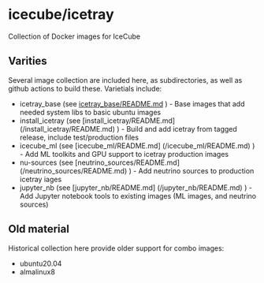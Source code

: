 icecube/icetray
===============

Collection of Docker images for IceCube

Varities
--------
Several image collection are included here, as subdirectories, as well as github actions to build these.  Varietials include:

* icetray_base (see [icetray_base/README.md](/icetray_base/README.md) ) - Base images that add needed system libs to basic ubuntu images
* install_icetray (see [install_icetray/README.md] (/install_icetray/README.md) ) - Build and add icetray from tagged release, include test/production files
* icecube_ml (see [icecube_ml/README.md] (/icecube_ml/README.md) ) - Add ML toolkits and GPU support to icetray production images
* nu-sources (see [neutrino_sources/README.md] (/neutrino_sources/README.md) ) - Add neutrino sources to production icetray iages
* jupyter_nb (see [jupyter_nb/README.md] (/jupyter_nb/README.md) ) - Add Jupyter notebook tools to existing images (ML images, and neutrino sources)

Old material
------------
Historical collection here provide older support for combo images:
* ubuntu20.04 
* almalinux8
